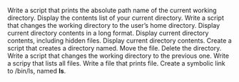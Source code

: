 Write a script that prints the absolute path name of the current working directory.
Display the contents list of your current directory.
Write a script that changes the working directory to the user’s home directory.
Display current directory contents in a long format.
Display current directory contents, including hidden files.
Display current directory contents.
Create a script that creates a directory named.
Move the file.
Delete the directory.
Write a script that changes the working directory to the previous one.
Write a scripy that lists all files.
Write a file that prints file.
Create a symbolic link to /bin/ls, named __ls__.

